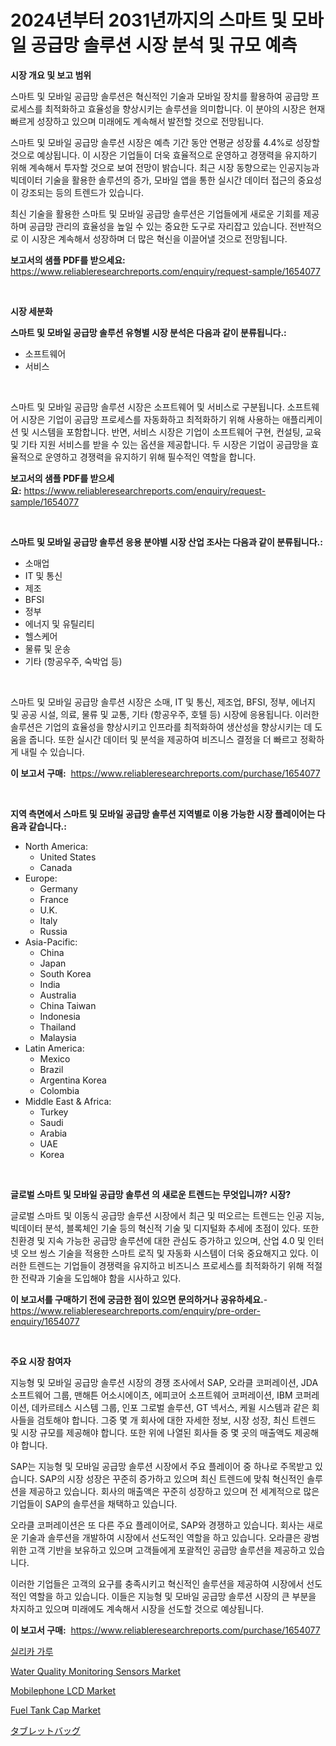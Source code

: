 <p><h1>2024년부터 2031년까지의 스마트 및 모바일 공급망 솔루션 시장 분석 및 규모 예측</h1></p><p><strong>시장 개요 및 보고 범위</strong></p>
<p><p>스마트 및 모바일 공급망 솔루션은 혁신적인 기술과 모바일 장치를 활용하여 공급망 프로세스를 최적화하고 효율성을 향상시키는 솔루션을 의미합니다. 이 분야의 시장은 현재 빠르게 성장하고 있으며 미래에도 계속해서 발전할 것으로 전망됩니다. </p><p>스마트 및 모바일 공급망 솔루션 시장은 예측 기간 동안 연평균 성장률 4.4%로 성장할 것으로 예상됩니다. 이 시장은 기업들이 더욱 효율적으로 운영하고 경쟁력을 유지하기 위해 계속해서 투자할 것으로 보여 전망이 밝습니다. 최근 시장 동향으로는 인공지능과 빅데이터 기술을 활용한 솔루션의 증가, 모바일 앱을 통한 실시간 데이터 접근의 중요성이 강조되는 등의 트렌드가 있습니다.</p><p>최신 기술을 활용한 스마트 및 모바일 공급망 솔루션은 기업들에게 새로운 기회를 제공하며 공급망 관리의 효율성을 높일 수 있는 중요한 도구로 자리잡고 있습니다. 전반적으로 이 시장은 계속해서 성장하며 더 많은 혁신을 이끌어낼 것으로 전망됩니다.</p></p>
<p><strong>보고서의 샘플 PDF를 받으세요:</strong> <a href="https://www.reliableresearchreports.com/enquiry/request-sample/1654077">https://www.reliableresearchreports.com/enquiry/request-sample/1654077</a></p>
<p>&nbsp;</p>
<p><strong>시장 세분화</strong></p>
<p><strong>스마트 및 모바일 공급망 솔루션 유형별 시장 분석은 다음과 같이 분류됩니다.:</strong></p>
<p><ul><li>소프트웨어</li><li>서비스</li></ul></p>
<p>&nbsp;</p>
<p><p>스마트 및 모바일 공급망 솔루션 시장은 소프트웨어 및 서비스로 구분됩니다. 소프트웨어 시장은 기업이 공급망 프로세스를 자동화하고 최적화하기 위해 사용하는 애플리케이션 및 시스템을 포함합니다. 반면, 서비스 시장은 기업이 소프트웨어 구현, 컨설팅, 교육 및 기타 지원 서비스를 받을 수 있는 옵션을 제공합니다. 두 시장은 기업이 공급망을 효율적으로 운영하고 경쟁력을 유지하기 위해 필수적인 역할을 합니다.</p></p>
<p><strong>보고서의 샘플 PDF를 받으세요:</strong>&nbsp;<a href="https://www.reliableresearchreports.com/enquiry/request-sample/1654077">https://www.reliableresearchreports.com/enquiry/request-sample/1654077</a></p>
<p>&nbsp;</p>
<p><strong> 스마트 및 모바일 공급망 솔루션 응용 분야별 시장 산업 조사는 다음과 같이 분류됩니다.:</strong></p>
<p><ul><li>소매업</li><li>IT 및 통신</li><li>제조</li><li>BFSI</li><li>정부</li><li>에너지 및 유틸리티</li><li>헬스케어</li><li>물류 및 운송</li><li>기타 (항공우주, 숙박업 등)</li></ul></p>
<p>&nbsp;</p>
<p><p>스마트 및 모바일 공급망 솔루션 시장은 소매, IT 및 통신, 제조업, BFSI, 정부, 에너지 및 공공 시설, 의료, 물류 및 교통, 기타 (항공우주, 호텔 등) 시장에 응용됩니다. 이러한 솔루션은 기업의 효율성을 향상시키고 인프라를 최적화하여 생산성을 향상시키는 데 도움을 줍니다. 또한 실시간 데이터 및 분석을 제공하여 비즈니스 결정을 더 빠르고 정확하게 내릴 수 있습니다.</p></p>
<p><strong>이 보고서 구매:</strong>&nbsp; <a href="https://www.reliableresearchreports.com/purchase/1654077">https://www.reliableresearchreports.com/purchase/1654077</a></p>
<p>&nbsp;</p>
<p><strong>지역 측면에서 스마트 및 모바일 공급망 솔루션 지역별로 이용 가능한 시장 플레이어는 다음과 같습니다.:</strong></p>
<p><ul>
    <li>
        North America:
        <ul>
            <li>United States</li>
            <li>Canada</li>
        </ul>
    </li>
    <li>
        Europe:
        <ul>
            <li>Germany</li>
            <li>France</li>
            <li>U.K.</li>
            <li>Italy</li>
            <li>Russia</li>
        </ul>
    </li>
    <li>
        Asia-Pacific:
        <ul>
            <li>China</li>
            <li>Japan</li>
            <li>South Korea</li>
            <li>India</li>
            <li>Australia</li>
            <li>China Taiwan</li>
            <li>Indonesia</li>
            <li>Thailand</li>
            <li>Malaysia</li>
        </ul>
    </li>
    <li>
        Latin America:
        <ul>
            <li>Mexico</li>
            <li>Brazil</li>
            <li>Argentina Korea</li>
            <li>Colombia</li>
        </ul>
    </li>
    <li>
        Middle East & Africa:
        <ul>
            <li>Turkey</li>
            <li>Saudi</li>
            <li>Arabia</li>
            <li>UAE</li>
            <li>Korea</li>
        </ul>
    </li>
    </ul></p>
<p>&nbsp;</p>
<p><strong>글로벌 스마트 및 모바일 공급망 솔루션 의 새로운 트렌드는 무엇입니까? 시장?</strong></p>
<p><p>글로벌 스마트 및 이동식 공급망 솔루션 시장에서 최근 및 떠오르는 트렌드는 인공 지능, 빅데이터 분석, 블록체인 기술 등의 혁신적 기술 및 디지털화 추세에 초점이 있다. 또한 친환경 및 지속 가능한 공급망 솔루션에 대한 관심도 증가하고 있으며, 산업 4.0 및 인터넷 오브 씽스 기술을 적용한 스마트 로직 및 자동화 시스템이 더욱 중요해지고 있다. 이러한 트렌드는 기업들이 경쟁력을 유지하고 비즈니스 프로세스를 최적화하기 위해 적절한 전략과 기술을 도입해야 함을 시사하고 있다.</p></p>
<p><strong>이 보고서를 구매하기 전에 궁금한 점이 있으면 문의하거나 공유하세요.</strong>- <a href="https://www.reliableresearchreports.com/enquiry/pre-order-enquiry/1654077">https://www.reliableresearchreports.com/enquiry/pre-order-enquiry/1654077</a></p>
<p>&nbsp;</p>
<p><strong>주요 시장 참여자</strong></p>
<p><p>지능형 및 모바일 공급망 솔루션 시장의 경쟁 조사에서 SAP, 오라클 코퍼레이션, JDA 소프트웨어 그룹, 맨해튼 어소시에이츠, 에피코어 소프트웨어 코퍼레이션, IBM 코퍼레이션, 데카르테스 시스템 그룹, 인포 그로벌 솔루션, GT 넥서스, 케윌 시스템과 같은 회사들을 검토해야 합니다. 그중 몇 개 회사에 대한 자세한 정보, 시장 성장, 최신 트렌드 및 시장 규모를 제공해야 합니다. 또한 위에 나열된 회사들 중 몇 곳의 매출액도 제공해야 합니다.</p><p>SAP는 지능형 및 모바일 공급망 솔루션 시장에서 주요 플레이어 중 하나로 주목받고 있습니다. SAP의 시장 성장은 꾸준히 증가하고 있으며 최신 트렌드에 맞춰 혁신적인 솔루션을 제공하고 있습니다. 회사의 매출액은 꾸준히 성장하고 있으며 전 세계적으로 많은 기업들이 SAP의 솔루션을 채택하고 있습니다.</p><p>오라클 코퍼레이션은 또 다른 주요 플레이어로, SAP와 경쟁하고 있습니다. 회사는 새로운 기술과 솔루션을 개발하여 시장에서 선도적인 역할을 하고 있습니다. 오라클은 광범위한 고객 기반을 보유하고 있으며 고객들에게 포괄적인 공급망 솔루션을 제공하고 있습니다.</p><p>이러한 기업들은 고객의 요구를 충족시키고 혁신적인 솔루션을 제공하여 시장에서 선도적인 역할을 하고 있습니다. 이들은 지능형 및 모바일 공급망 솔루션 시장의 큰 부분을 차지하고 있으며 미래에도 계속해서 시장을 선도할 것으로 예상됩니다.</p></p>
<p><strong>이 보고서 구매:</strong>&nbsp;&nbsp;<a href="https://www.reliableresearchreports.com/purchase/1654077">https://www.reliableresearchreports.com/purchase/1654077</a></p>
<p><p><a href="https://github.com/vsn7qpua81q/Market-Research-Report-List-1/blob/main/555968611044.md">실리카 가루</a></p><p><a href="https://github.com/sonuprakash1/Market-Research-Report-List-2/blob/main/water-quality-monitoring-sensors-market.md">Water Quality Monitoring Sensors Market</a></p><p><a href="https://github.com/jhcraigie/Market-Research-Report-List-2/blob/main/mobilephone-lcd-market.md">Mobilephone LCD Market</a></p><p><a href="https://issuu.com/reportprime-2/docs/fuel-tank-cap-market-size-2030.pptx">Fuel Tank Cap Market</a></p><p><a href="https://github.com/adcxff01450218/Market-Research-Report-List-1/blob/main/880139811868.md">タブレットバッグ</a></p></p>
